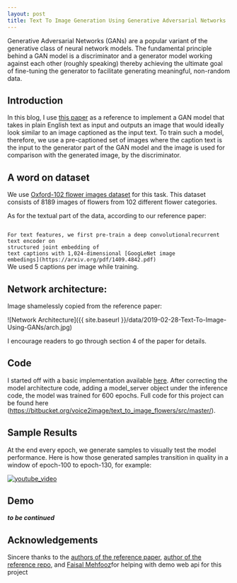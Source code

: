 ```yaml
---
layout: post
title: Text To Image Generation Using Generative Adversarial Networks
---
```


Generative Adversarial Networks (GANs) are a popular variant of the generative class of 
neural network models. The fundamental principle behind a GAN model is a discriminator and a 
generator model working against each other (roughly speaking) thereby achieving the 
ultimate goal of fine-tuning the generator to facilitate generating meaningful,
non-random data. 

## Introduction

In this blog, I use [this paper](https://arxiv.org/pdf/1605.05396.pdf) as a reference to implement a GAN model
that takes in plain English text as input and outputs an image that would ideally look
similar to an image captioned as the input text. To train such a model, therefore, we
use a pre-captioned set of images where the caption text is the input to the generator 
part of the GAN model and the image is used for comparison with the generated image,
 by the discriminator.

## A word on dataset

We use [Oxford-102 flower images dataset](http://www.robots.ox.ac.uk/~vgg/data/flowers/102/)
for this task. This dataset consists of 8189 images of flowers from 102 different flower
categories. 

As for the textual part of the data, according to our reference paper:


<code>
For text features, we first pre-train a deep convolutionalrecurrent text encoder on 
structured joint embedding of
text captions with 1,024-dimensional [GoogLeNet image
embedings](https://arxiv.org/pdf/1409.4842.pdf)
</code>
We used 5 captions per image while training.

## Network architecture: 

Image shamelessly copied from the reference paper:

![Network Architecture]({{ site.baseurl }}/data/2019-02-28-Text-To-Image-Using-GANs/arch.jpg)

I encourage readers to go through section 4 of the paper for details.

## Code

I started off with a basic implementation available [here](https://github.com/zsdonghao/text-to-image). 
After correcting the model architecture code, adding a model_server object under the inference code,
the model was trained for 600 epochs.  Full code for this project can be found here (https://bitbucket.org/voice2image/text_to_image_flowers/src/master/).


## Sample Results

At the end every epoch, we generate samples to visually test the model performance. Here
is how those generated samples transition in quality in a window of epoch-100 to epoch-130,
for example:

[![youtube_video](https://img.youtube.com/vi/aHDQc7wm_UI/0.jpg)](https://youtu.be/aHDQc7wm_UI)

## Demo

***to be continued***

## Acknowledgements

Sincere thanks to the [authors of the reference paper](https://arxiv.org/pdf/1605.05396.pdf), 
[author of the reference repo](), and
[Faisal Mehfooz](https://www.linkedin.com/in/faisalmehfooz/)for helping with demo web api
for this project
